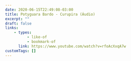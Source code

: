 ```yaml
---
date: 2020-06-15T22:49:08-03:00
title: Potyguara Bardo - Curupira (Áudio)
excerpt: ""
draft: false
links:
    - types:
          - like-of
          - bookmark-of
      link: https://www.youtube.com/watch?v=rfoAcXxqA7w
customTags: []
---
```

